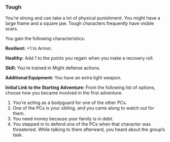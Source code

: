 ### Tough

<!-- P, ID: 050987 -->

You’re strong and can take a lot of physical punishment. You might have a large frame and a square jaw. Tough characters frequently have visible scars.

<!-- P, ID: 050988 -->

You gain the following characteristics:

<!-- P, ID: 050989 -->

**Resilient:** +1 to Armor.

<!-- P, ID: 050990 -->

**Healthy:** Add 1 to the points you regain when you make a recovery roll.

<!-- P, ID: 050991 -->

**Skill:** You’re trained in Might defense actions.

<!-- P, ID: 050992 -->

**Additional Equipment:** You have an extra light weapon.

<!-- P, ID: 050993 -->

**Initial Link to the Starting Adventure:** From the following list of options, choose how you became involved in the first adventure.

<!-- L, ID: 050994 -->

1. You’re acting as a bodyguard for one of the other PCs.
2. One of the PCs is your sibling, and you came along to watch out for them.
3. You need money because your family is in debt.
4. You stepped in to defend one of the PCs when that character was threatened. While talking to them afterward, you heard about the group’s task.

<!-- /L -->

